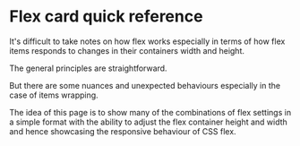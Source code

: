 # Flex card quick reference

It's difficult to take notes on how flex works especially in terms of how flex items responds to changes in their containers width and height.

The general principles are straightforward.

But there are some nuances and unexpected behaviours especially in the case of items wrapping.

The idea of this page is to show many of the combinations of flex settings in a simple format with the ability to adjust the flex container height and width and hence showcasing the responsive behaviour of CSS flex.
